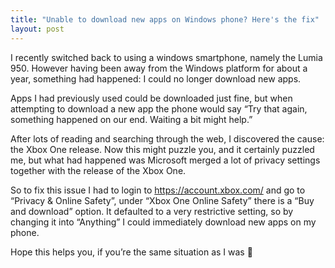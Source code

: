 ```yaml
---
title: "Unable to download new apps on Windows phone? Here's the fix"
layout: post
---
```


I recently switched back to using a windows smartphone, namely the Lumia 950. However having been away from the Windows platform for about a year, something had happened: I could no longer download new apps.

Apps I had previously used could be downloaded just fine, but when attempting to download a new app the phone would say “Try that again, something happened on our end. Waiting a bit might help.”

After lots of reading and searching through the web, I discovered the cause: the Xbox One release. Now this might puzzle you, and it certainly puzzled me, but what had happened was Microsoft merged a lot of privacy settings together with the release of the Xbox One.

So to fix this issue I had to login to <https://account.xbox.com/> and go to “Privacy &amp; Online Safety”, under “Xbox One Online Safety” there is a “Buy and download” option. It defaulted to a very restrictive setting, so by changing it into “Anything” I could immediately download new apps on my phone.

Hope this helps you, if you’re the same situation as I was 🙂